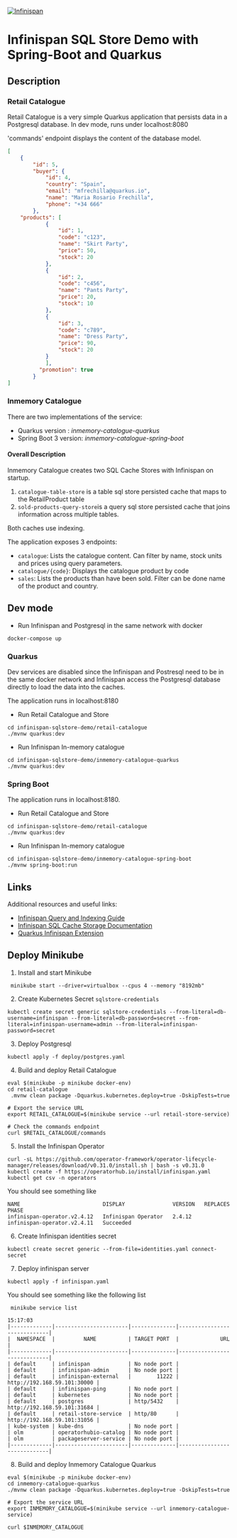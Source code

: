 [![Infinispan](https://design.jboss.org/infinispan/logo/final/PNG/infinispan_logo_rgb_lightbluewhite_darkblue_600px.png)](https://infinispan.org/)

# Infinispan SQL Store Demo with Spring-Boot and Quarkus # 

## Description

### Retail Catalogue

Retail Catalogue is a very simple Quarkus application that persists data in a Postgresql database. 
In dev mode, runs under localhost:8080

'commands' endpoint displays the content of the database model.
```json
[
    {
        "id": 5,
        "buyer": {
            "id": 4,
            "country": "Spain",
            "email": "mfrechilla@quarkus.io",
            "name": "Maria Rosario Frechilla",
            "phone": "+34 666"
        },
    "products": [
            {
                "id": 1,
                "code": "c123",
                "name": "Skirt Party",
                "price": 50,
                "stock": 20
            },
            {
                "id": 2,
                "code": "c456",
                "name": "Pants Party",
                "price": 20,
                "stock": 10
            },
            {
                "id": 3,
                "code": "c789",
                "name": "Dress Party",
                "price": 90,
                "stock": 20
            }
            ],
          "promotion": true
        }
]
```

### Inmemory Catalogue

There are two implementations of the service:
* Quarkus version : *inmemory-catalogue-quarkus*
* Spring Boot 3 version: *inmemory-catalogue-spring-boot*

#### Overall Description

Inmemory Catalogue creates two SQL Cache Stores with Infinispan on startup. 
1. `catalogue-table-store` is a table sql store persisted cache that maps to the RetailProduct table
2. `sold-products-query-store`is a query sql store persisted cache that joins information across multiple tables.

Both caches use indexing.

The application exposes 3 endpoints:
* `catalogue`: Lists the catalogue content. Can filter by name, stock units and prices using query parameters.
* `catalogue/{code}`: Displays the catalogue product by code
* `sales`: Lists the  products than have been sold. Filter can be done name of the product and country.

## Dev mode 

* Run Infinispan and Postgresql in the same network with docker

```shell
docker-compose up
```

### Quarkus
Dev services are disabled since the Infinispan and Postresql need to be in the same
docker network and Infinispan access the Postgresql database directly to load the data
into the caches.

The application runs in localhost:8180

* Run Retail Catalogue and Store

```shell
cd infinispan-sqlstore-demo/retail-catalogue 
./mvnw quarkus:dev 
```

* Run Infinispan In-memory catalogue
```shell
cd infinispan-sqlstore-demo/inmemory-catalogue-quarkus 
./mvnw quarkus:dev 
```

### Spring Boot

The application runs in localhost:8180.

* Run Retail Catalogue and Store

```shell
cd infinispan-sqlstore-demo/retail-catalogue 
./mvnw quarkus:dev 
```

* Run Infinispan In-memory catalogue 
```shell
cd infinispan-sqlstore-demo/inmemory-catalogue-spring-boot
./mvnw spring-boot:run 
```

## Links

Additional resources and useful links:

* [Infinispan Query and Indexing Guide](https://infinispan.org/docs/stable/titles/query/query.htm)
* [Infinispan SQL Cache Storage Documentation](https://infinispan.org/docs/stable/titles/configuring/configuring.html#sql-cache-store_persistence)
* [Quarkus Infinispan Extension](https://quarkus.io/guides/infinispan-client)

## Deploy Minikube

1. Install and start Minikube
```shell
 minikube start --driver=virtualbox --cpus 4 --memory "8192mb"
```

2. Create Kubernetes Secret `sqlstore-credentials`
```shell
kubectl create secret generic sqlstore-credentials --from-literal=db-username=infinispan --from-literal=db-password=secret --from-literal=infinispan-username=admin --from-literal=infinispan-password=secret
```

3. Deploy Postgresql
```shell
kubectl apply -f deploy/postgres.yaml
```

4. Build and deploy Retail Catalogue
```shell
eval $(minikube -p minikube docker-env)
cd retail-catalogue
 .mvnw clean package -Dquarkus.kubernetes.deploy=true -DskipTests=true 

# Export the service URL 
export RETAIL_CATALOGUE=$(minikube service --url retail-store-service) 

# Check the commands endpoint 
curl $RETAIL_CATALOGUE/commands
```

5. Install the Infinispan Operator
```shell
curl -sL https://github.com/operator-framework/operator-lifecycle-manager/releases/download/v0.31.0/install.sh | bash -s v0.31.0
kubectl create -f https://operatorhub.io/install/infinispan.yaml
kubectl get csv -n operators
```

You should see something like
```shell
NAME                          DISPLAY               VERSION   REPLACES                      PHASE
infinispan-operator.v2.4.12   Infinispan Operator   2.4.12    infinispan-operator.v2.4.11   Succeeded
```

6. Create Infinispan identities secret
```shell
kubectl create secret generic --from-file=identities.yaml connect-secret
```

7. Deploy infinispan server
```shell
kubectl apply -f infinispan.yaml
```

You should see something like the following list

```shell
 minikube service list    
                                                                                    15:17:03
|-------------|-----------------------|--------------|-----------------------------|
|  NAMESPACE  |         NAME          | TARGET PORT  |             URL             |
|-------------|-----------------------|--------------|-----------------------------|
| default     | infinispan            | No node port |
| default     | infinispan-admin      | No node port |
| default     | infinispan-external   |        11222 | http://192.168.59.101:30000 |
| default     | infinispan-ping       | No node port |
| default     | kubernetes            | No node port |
| default     | postgres              | http/5432    | http://192.168.59.101:31684 |
| default     | retail-store-service  | http/80      | http://192.168.59.101:31056 |
| kube-system | kube-dns              | No node port |
| olm         | operatorhubio-catalog | No node port |
| olm         | packageserver-service | No node port |
|-------------|-----------------------|--------------|-----------------------------|

```

8. Build and deploy Inmemory Catalogue Quarkus
```shell
eval $(minikube -p minikube docker-env)
cd inmemory-catalogue-quarkus
./mvnw clean package -Dquarkus.kubernetes.deploy=true -DskipTests=true 

# Export the service URL 
export INMEMORY_CATALOGUE=$(minikube service --url inmemory-catalogue-service) 

curl $INMEMORY_CATALOGUE
```